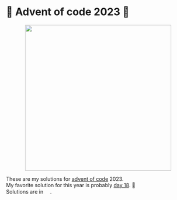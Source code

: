 # 🎄 Advent of code 2023 🎄

<p align="center">
<img src="https://miro.medium.com/v2/resize:fit:1200/1*8NspdbQcI6w6tjZQ7kjS-A.png" width=400/>
</p>

These are my solutions for [advent of code](https://adventofcode.com/) 2023. <br>
My favorite solution for this year is probably [day 18](18/a.py). 🚀<br>
Solutions are in <img src="https://user-images.githubusercontent.com/25181517/183423507-c056a6f9-1ba8-4312-a350-19bcbc5a8697.png" width=15>.
